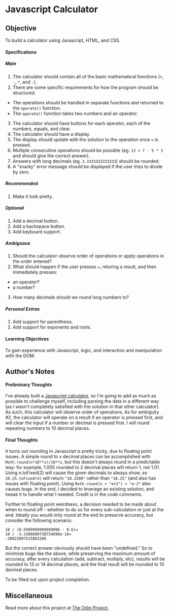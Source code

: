 # Javascript Calculator

## Objective

To build a calculator using Javascript, HTML, and CSS.

#### Specifications

##### Main

1. The calculator should contain all of the basic mathematical functions (`+`, `-`, `*`, and `-`).
2. There are some specific requirements for how the program should be structured.
* The operations should be handled in separate functions and returned to the `operate()` function.
* The `operate()` function takes two numbers and an operator.
3. The calculator should have buttons for each operator, each of the numbers, equals, and clear.
4. The calculator should have a display.
5. The display should update with the solution to the operation once `=` is pressed.
6. Multiple consecutive operations should be possible (eg. `12 + 7 - 5 * 3` and should give the correct answer).
7. Answers with long decimals (eg. `3.3333333333333`) should be rounded.
8. A "snarky" error message should be displayed if the user tries to divide by zero.

##### Recommended

1. Make it look pretty.

##### Optional

1. Add a decimal button.
2. Add a backspace button.
3. Add keyboard support.

##### Ambiguous

1. Should the calculator observe order of operations or apply operations in the order entered?
2. What should happen if the user presses `=`, returing a result, and then immediately presses:
 * an operator?
 * a number?
3. How many decimals should we round long numbers to?

##### Personal Extras

1. Add support for parenthesis.
2. Add support for exponents and roots.

#### Learning Objectives

To gain experience with Javascript, logic, and interaction and manipulation with the DOM.

## Author's Notes

#### Preliminary Thoughts

I've already built a [Javascript calculator](https://codepen.io/CTKShadow/pen/LBeGjL), so I'm going to add as much as possible to challenge myself, including parsing the data in a different way (as I wasn't completely satisfied with the solution in that other calculator). As such, this calculator will observe order of operations. As for ambiguity \#2, the calculator will operate on a result if an operator is pressed first, and will clear the input if a number or decimal is pressed first. I will round repeating numbers to 10 decimal places.

#### Final Thoughts

It turns out rounding in Javascript is pretty tricky, due to floating point issues. A simple round to x decimal places can be accomplished with `Math.round(n*10**x)/10**x`, but this doesn't always round in a predictable way: for example, 1.005 rounded to 2 decimal places will return 1, not 1.01. Using n.toFixed(2) will cause the given decimals to always show, so `10.25.toFixed(4)` will return `"10.2500"` rather than `"10.25"` (and also has issues with floating point). Using `Math.round(n + "e+2") + "e-2"` also causes bugs. In the end, I decided to leverage an existing solution, and tweak it to handle what I needed. Credit is in the code comments.

Further to floating point weirdness, a decision needed to be made about when to round off - whether to do so for every sub-calculation or just at the end. Ideally you would only round at the end to preserve accuracy, but consider the following scenario:

```10 / ((5-4.4)-0.6)=
10 / (0.5999999999999996 - 0.6)=
10 / -3.3306690738754696e-16=
-30023997515803308
```

But the correct answer obviously should have been "undefined." So to minimize bugs like the above, while preserving the maximum amount of accuracy, after every calculation (add, subtract, multiply, etc), results will be rounded to 13 or 14 decimal places, and the final result will be rounded to 10 decimal places.

To be filled out upon project completion.

## Miscellaneous

Read more about this project at [The Odin Project.](https://www.theodinproject.com/courses/web-development-101/lessons/calculator)
